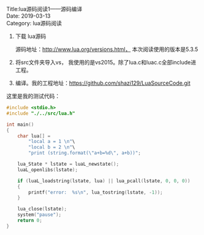 Title:lua源码阅读1——源码编译    
Date: 2019-03-13  
Category: lua源码阅读     



1. 下载 lua源码

   源码地址：http://www.lua.org/versions.html， 本次阅读使用的版本是5.3.5

2. 将src文件夹导入vs， 我使用的是vs2015。除了lua.c和luac.c全部include进工程。

3. 编译。我的工程地址：https://github.com/shazi129/LuaSourceCode.git



这里是我的测试代码：

```c
#include <stdio.h>
#include "./../src/lua.h"

int main()
{
	char lua[] = 
		"local a = 1 \n"\
		"local b = 2 \n"\
		"print (string.format(\"a+b=%d\", a+b))";

	lua_State * lstate = luaL_newstate();
	luaL_openlibs(lstate);

	if (luaL_loadstring(lstate, lua) || lua_pcall(lstate, 0, 0, 0))
	{
		printf("error:  %s\n", lua_tostring(lstate, -1));
	}

	lua_close(lstate);
	system("pause");
	return 0;
}
```







